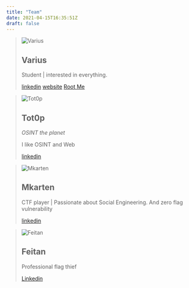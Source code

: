 ```yaml
---
title: "Team"
date: 2021-04-15T16:35:51Z
draft: false
---
```


> ![Varius](https://i.ibb.co/XS4rd12/Killua.gif)
> ## Varius
>
> Student | interested in everything.
>
> [linkedin](https://www.linkedin.com/in/guillaume-dupuy/) [website](https://guillaumedupuy.fr/) [Root Me](https://www.root-me.org/Varius-719910)

> ![Tot0p](https://i.ibb.co/pzyNsWS/totop.png)
> ## Tot0p
> *OSINT the planet*
>
> I like OSINT and Web
>
> [linkedin](https://www.linkedin.com/in/thomas-lemaitre78/)

> ![Mkarten](https://i.ibb.co/kyJgtB6/mkarten.png)
> ## Mkarten
>
> CTF player | Passionate about Social Engineering.
> And zero flag vulnerability
>
> [linkedin](https://www.linkedin.com/in/lucamorgado/)

> ![Feitan](https://i.ibb.co/CJd5QV5/feitan.png)
> ## Feitan
>
> Professional flag thief
>
> [Linkedin](https://www.linkedin.com/in/charles-fisman/)
